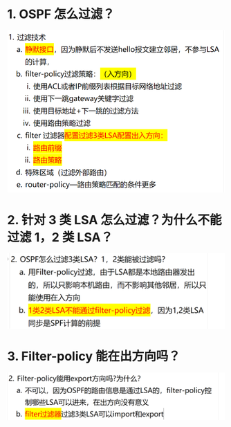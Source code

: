 # 1. OSPF 怎么过滤？

![alt text](images/面试题---OSPF过滤/image-1.png)

# 2. 针对 3 类 LSA 怎么过滤？为什么不能过滤 1，2 类 LSA？

![alt text](images/面试题---OSPF过滤/image.png)

# 3. Filter-policy 能在出方向吗？

![alt text](images/面试题---OSPF过滤/image-3.png)
